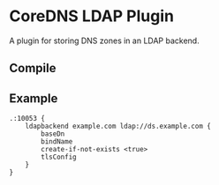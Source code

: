 # CoreDNS LDAP Plugin
A plugin for storing DNS zones in an LDAP backend.

## Compile


## Example

```
.:10053 {
    ldapbackend example.com ldap://ds.example.com {
        baseDn
        bindName
        create-if-not-exists <true>
        tlsConfig
    }
}
```

